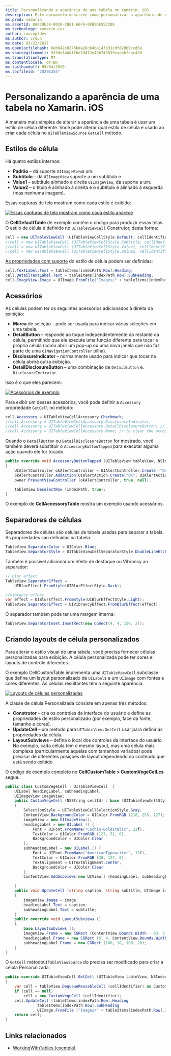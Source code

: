 ```yaml
---
title: Personalizando a aparência de uma tabela no Xamarin. iOS
description: Este documento descreve como personalizar a aparência de uma tabela no Xamarin. iOS. Ele aborda estilos de célula, acessórios, separadores de células e layouts de células personalizadas.
ms.prod: xamarin
ms.assetid: 8A83DE38-0028-CB61-66F9-0FB9DE552286
ms.technology: xamarin-ios
author: conceptdev
ms.author: crdun
ms.date: 03/22/2017
ms.openlocfilehash: 6eb942c0276bda28cb4be14fb31cdf820b9ccd5e
ms.sourcegitcommit: 933de144d1fbe7d412e49b743839cae4bfcac439
ms.translationtype: MT
ms.contentlocale: pt-BR
ms.lasthandoff: 09/04/2019
ms.locfileid: "70291355"
---
```

# <a name="customizing-a-tables-appearance-in-xamarinios"></a>Personalizando a aparência de uma tabela no Xamarin. iOS

A maneira mais simples de alterar a aparência de uma tabela é usar um estilo de célula diferente. Você pode alterar qual estilo de célula é usado ao criar cada célula no `UITableViewSource` `GetCell` método.

## <a name="cell-styles"></a>Estilos de célula

Há quatro estilos internos:

- **Padrão** – dá suporte `UIImageView`a um.
- **Subtítulo** – dá `UIImageView` suporte a um subtítulo e.
- **Value1** – subtítulo alinhado à direita `UIImageView`, dá suporte a um.
- **Value2** – o título é alinhado à direita e o subtítulo é alinhado à esquerda (mas nenhuma imagem).


Essas capturas de tela mostram como cada estilo é exibido:

 [![](customizing-table-appearance-images/image7.png "Essas capturas de tela mostram como cada estilo aparece")](customizing-table-appearance-images/image7.png#lightbox)

O **CellDefaultTable** de exemplo contém o código para produzir essas telas. O estilo de célula é definido no `UITableViewCell` Construtor, desta forma:

```csharp
cell = new UITableViewCell (UITableViewCellStyle.Default, cellIdentifier);
//cell = new UITableViewCell (UITableViewCellStyle.Subtitle, cellIdentifier);
//cell = new UITableViewCell (UITableViewCellStyle.Value1, cellIdentifier);
//cell = new UITableViewCell (UITableViewCellStyle.Value2, cellIdentifier);
```

[As propriedades com suporte](xref:UIKit.UITableViewCell) do estilo de célula podem ser definidas:

```csharp
cell.TextLabel.Text = tableItems[indexPath.Row].Heading;
cell.DetailTextLabel.Text = tableItems[indexPath.Row].SubHeading;
cell.ImageView.Image = UIImage.FromFile("Images/" + tableItems[indexPath.Row].ImageName); // don't use for Value2
```

## <a name="accessories"></a>Acessórios

As células podem ter os seguintes acessórios adicionados à direita da exibição:

- **Marca** de seleção – pode ser usada para indicar várias seleções em uma tabela.
- **DetailButton** – responde ao toque independentemente do restante da célula, permitindo que ele execute uma função diferente para tocar a própria célula (como abrir um pop-up ou uma nova janela que não faz parte de uma `UINavigationController` pilha).
- **DisclosureIndicator** – normalmente usado para indicar que tocar na célula abrirá outra exibição.
- **DetailDisclosureButton** – uma combinação de `DetailButton` e. `DisclosureIndicator`


Isso é o que eles parecem:

 [![](customizing-table-appearance-images/image8.png "Acessórios de exemplo")](customizing-table-appearance-images/image8.png#lightbox)

Para exibir um desses acessórios, você pode definir a `Accessory` propriedade `GetCell` no método:

```csharp
cell.Accessory = UITableViewCellAccessory.Checkmark;
//cell.Accessory = UITableViewCellAccessory.DisclosureIndicator;
//cell.Accessory = UITableViewCellAccessory.DetailDisclosureButton; // implement AccessoryButtonTapped
//cell.Accessory = UITableViewCellAccessory.None; // to clear the accessory
```

Quando o `DetailButton` ou `DetailDisclosureButton` for mostrado, você também deverá substituir o `AccessoryButtonTapped` para executar alguma ação quando ele for tocado.

```csharp
public override void AccessoryButtonTapped (UITableView tableView, NSIndexPath indexPath)
{
    UIAlertController okAlertController = UIAlertController.Create ("DetailDisclosureButton Touched", tableItems[indexPath.Row].Heading, UIAlertControllerStyle.Alert);
    okAlertController.AddAction(UIAlertAction.Create("OK", UIAlertActionStyle.Default, null));
    owner.PresentViewController (okAlertController, true, null);

    tableView.DeselectRow (indexPath, true);
}
```

O exemplo de **CellAccessoryTable** mostra um exemplo usando acessórios.

## <a name="cell-separators"></a>Separadores de células

Separadores de células são células de tabela usadas para separar a tabela. As propriedades são definidas na tabela.

```csharp
TableView.SeparatorColor = UIColor.Blue;
TableView.SeparatorStyle = UITableViewCellSeparatorStyle.DoubleLineEtched;
```

Também é possível adicionar um efeito de desfoque ou Vibrancy ao separador:

```csharp
// blur effect
TableView.SeparatorEffect =
    UIBlurEffect.FromStyle(UIBlurEffectStyle.Dark);

//vibrancy effect
var effect = UIBlurEffect.FromStyle(UIBlurEffectStyle.Light);
TableView.SeparatorEffect = UIVibrancyEffect.FromBlurEffect(effect);
```

O separador também pode ter uma margem interna:

```csharp
TableView.SeparatorInset.InsetRect(new CGRect(4, 4, 150, 2));
```

## <a name="creating-custom-cell-layouts"></a>Criando layouts de célula personalizados

Para alterar o estilo visual de uma tabela, você precisa fornecer células personalizadas para exibição. A célula personalizada pode ter cores e layouts de controle diferentes.

O exemplo CellCustomTable implementa uma `UITableViewCell` subclasse que define um layout personalizado de `UILabel`s e um `UIImage` com fontes e cores diferentes. As células resultantes têm a seguinte aparência:

 [![](customizing-table-appearance-images/image9.png "Layouts de células personalizadas")](customizing-table-appearance-images/image9.png#lightbox)

A classe de célula Personalizada consiste em apenas três métodos:

- **Construtor** – cria os controles da interface do usuário e define as propriedades de estilo personalizado (por exemplo, face da fonte, tamanho e cores).
- **UpdateCell** – um método para `UITableView.GetCell` usar para definir as propriedades da célula.
- **LayoutSubviews** – defina o local dos controles da interface do usuário. No exemplo, cada célula tem o mesmo layout, mas uma célula mais complexa (particularmente aquelas com tamanhos variados) pode precisar de diferentes posições de layout dependendo do conteúdo que está sendo exibido.


O código de exemplo completo no **CellCustomTable > CustomVegeCell.cs** segue:

```csharp
public class CustomVegeCell : UITableViewCell  {
    UILabel headingLabel, subheadingLabel;
    UIImageView imageView;
    public CustomVegeCell (NSString cellId) : base (UITableViewCellStyle.Default, cellId)
    {
        SelectionStyle = UITableViewCellSelectionStyle.Gray;
        ContentView.BackgroundColor = UIColor.FromRGB (218, 255, 127);
        imageView = new UIImageView();
        headingLabel = new UILabel () {
            Font = UIFont.FromName("Cochin-BoldItalic", 22f),
            TextColor = UIColor.FromRGB (127, 51, 0),
            BackgroundColor = UIColor.Clear
        };
        subheadingLabel = new UILabel () {
            Font = UIFont.FromName("AmericanTypewriter", 12f),
            TextColor = UIColor.FromRGB (38, 127, 0),
            TextAlignment = UITextAlignment.Center,
            BackgroundColor = UIColor.Clear
        };
        ContentView.AddSubviews(new UIView[] {headingLabel, subheadingLabel, imageView});

    }
    public void UpdateCell (string caption, string subtitle, UIImage image)
    {
        imageView.Image = image;
        headingLabel.Text = caption;
        subheadingLabel.Text = subtitle;
    }
    public override void LayoutSubviews ()
    {
        base.LayoutSubviews ();
        imageView.Frame = new CGRect (ContentView.Bounds.Width - 63, 5, 33, 33);
        headingLabel.Frame = new CGRect (5, 4, ContentView.Bounds.Width - 63, 25);
        subheadingLabel.Frame = new CGRect (100, 18, 100, 20);
    }
}
```

O `GetCell` método`UITableViewSource` do precisa ser modificado para criar a célula Personalizada:

```csharp
public override UITableViewCell GetCell (UITableView tableView, NSIndexPath indexPath)
{
    var cell = tableView.DequeueReusableCell (cellIdentifier) as CustomVegeCell;
    if (cell == null)
        cell = new CustomVegeCell (cellIdentifier);
    cell.UpdateCell (tableItems[indexPath.Row].Heading
            , tableItems[indexPath.Row].SubHeading
            , UIImage.FromFile ("Images/" + tableItems[indexPath.Row].ImageName) );
    return cell;
}
```



## <a name="related-links"></a>Links relacionados

- [WorkingWithTables (exemplo)](https://docs.microsoft.com/samples/xamarin/ios-samples/workingwithtables)
